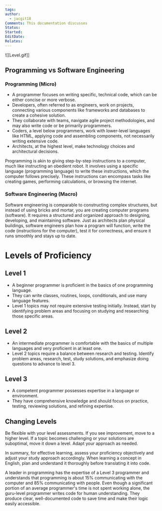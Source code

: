 ```yaml
---
tags: 
author:
  - jacgit18
Comments: This documentation discusses
Status: 
Started: 
EditDate: 
Relates:
---
```

![[Level.gif]]
  

  
## Programming vs Software Engineering

### Programming (Micro)

- A programmer focuses on writing specific, technical code, which can be either concise or more verbose.
- Developers, often referred to as engineers, work on projects, connecting various components like frameworks and databases to create a cohesive solution.
- They collaborate with teams, navigate agile project methodologies, and may also write code or be primarily programmers.
- Coders, a level below programmers, work with lower-level languages like HTML, applying code and assembling components, not necessarily writing extensive code.
- Architects, at the highest level, make technology choices and architectural decisions.

Programming is akin to giving step-by-step instructions to a computer, much like instructing an obedient robot. It involves using a specific language (programming language) to write these instructions, which the computer follows precisely. These instructions can encompass tasks like creating games, performing calculations, or browsing the internet.

### Software Engineering (Macro)

Software engineering is comparable to constructing complex structures, but instead of using bricks and mortar, you are creating computer programs (software). It requires a structured and organized approach to designing, developing, and maintaining software. Just as architects plan physical buildings, software engineers plan how a program will function, write the code (instructions for the computer), test it for correctness, and ensure it runs smoothly and stays up to date.

# Levels of Proficiency

## Level 1

- A beginner programmer is proficient in the basics of one programming language.
- They can write classes, routines, loops, conditionals, and use many language features.
- Level 1 topics may not require extensive testing initially. Instead, start by identifying problem areas and focusing on studying and researching those specific areas.

## Level 2

- An intermediate programmer is comfortable with the basics of multiple languages and very proficient in at least one.
- Level 2 topics require a balance between research and testing. Identify problem areas, research, test, study solutions, and emphasize doing questions to advance to level 3.

## Level 3

- A competent programmer possesses expertise in a language or environment.
- They have comprehensive knowledge and should focus on practice, testing, reviewing solutions, and refining expertise.

## Changing Levels

Be flexible with your level assessments. If you see improvement, move to a higher level. If a topic becomes challenging or your solutions are suboptimal, move it down a level. Adapt your approach as needed.

In summary, for effective learning, assess your proficiency objectively and adjust your study approach accordingly. When learning a concept in English, plan and understand it thoroughly before translating it into code.

A leader in programming has the expertise of a Level 3 programmer and understands that programming is about 15% communicating with the computer and 85% communicating with people. Even though a significant portion of an average programmer's time is not spent working alone, the guru-level programmer writes code for human understanding. They produce clear, well-documented code to save time and make their logic easily accessible.